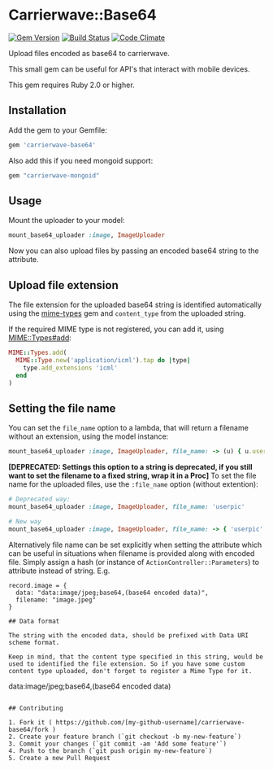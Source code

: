 # Carrierwave::Base64

[![Gem Version](https://badge.fury.io/rb/carrierwave-base64.svg)](http://badge.fury.io/rb/carrierwave-base64)
[![Build Status](https://travis-ci.org/lebedev-yury/carrierwave-base64.svg?branch=master)](https://travis-ci.org/lebedev-yury/carrierwave-base64)
[![Code Climate](https://codeclimate.com/github/lebedev-yury/carrierwave-base64/badges/gpa.svg)](https://codeclimate.com/github/lebedev-yury/carrierwave-base64)

Upload files encoded as base64 to carrierwave.

This small gem can be useful for API's that interact with mobile devices.

This gem requires Ruby 2.0 or higher.

## Installation

Add the gem to your Gemfile:

```ruby
gem 'carrierwave-base64'
```

Also add this if you need mongoid support:

```ruby
gem "carrierwave-mongoid"
```

## Usage

Mount the uploader to your model:

```ruby
mount_base64_uploader :image, ImageUploader
```

Now you can also upload files by passing an encoded base64 string to the attribute.

## Upload file extension

The file extension for the uploaded base64 string is identified automatically using the [mime-types](https://github.com/mime-types/ruby-mime-types/) gem and `content_type` from the uploaded string.

If the required MIME type is not registered, you can add it, using [MIME::Types#add](http://www.rubydoc.info/gems/mime-types/MIME/Types#add-class_method):

```ruby
MIME::Types.add(
  MIME::Type.new('application/icml').tap do |type|
    type.add_extensions 'icml'
  end
)
```

## Setting the file name

You can set the `file_name` option to a lambda, that will return a filename without an extension, using the model instance:

```ruby
mount_base64_uploader :image, ImageUploader, file_name: -> (u) { u.username }
```

**[DEPRECATED: Settings this option to a string is deprecated, if you still want to set the filename to a fixed string, wrap it in a Proc]** To set the file name for the uploaded files, use the `:file_name` option (without extention):

```ruby
# Deprecated way:
mount_base64_uploader :image, ImageUploader, file_name: 'userpic'

# New way
mount_base64_uploader :image, ImageUploader, file_name: -> { 'userpic' }
```

Alternatively file name can be set explicitly when setting the attribute which can be useful in situations when filename is provided along with encoded file. Simply assign a hash (or instance of `ActionController::Parameters`) to attribute instead of string. E.g.

```
record.image = {
  data: "data:image/jpeg;base64,(base64 encoded data)",
  filename: "image.jpeg"
}

## Data format

The string with the encoded data, should be prefixed with Data URI scheme format.

Keep in mind, that the content type specified in this string, would be used to identified the file extension. So if you have some custom content type uploaded, don't forget to register a Mime Type for it.

```
data:image/jpeg;base64,(base64 encoded data)
```

## Contributing

1. Fork it ( https://github.com/[my-github-username]/carrierwave-base64/fork )
2. Create your feature branch (`git checkout -b my-new-feature`)
3. Commit your changes (`git commit -am 'Add some feature'`)
4. Push to the branch (`git push origin my-new-feature`)
5. Create a new Pull Request
